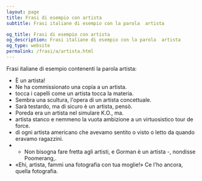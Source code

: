 ```yaml
---
layout: page
title: Frasi di esempio con artista 
subtitle: Frasi italiane di esempio con la parola  artista

og_title: Frasi di esempio con artista 
og_description: Frasi italiane di esempio con la parola  artista
og_type: website
permalink: /frasi/a/artista.html
---
```


Frasi italiane di esempio contenenti la parola artista:


- È un artista!
- Ne ha commissionato una copia a un artista.
- tocca i capelli come un artista tocca la materia.
- Sembra una scultura, l'opera di un artista concettuale.
- Sarà testardo, ma di sicuro è un artista, pensò.
- Poreda era un artista nel simulare K.O., ma.
- artista stanco e nemmeno la vuota ambizione a un virtuosistico tour de force.
- di ogni artista americano che avevamo sentito o visto o letto da quando eravamo ragazzini.
- - Non bisogna fare fretta agli artisti, e Gorman è un artista -, nondisse Poomerang,.
- «Ehi, artista, fammi una fotografia con tua moglie!» Ce l'ho ancora, quella fotografia.
